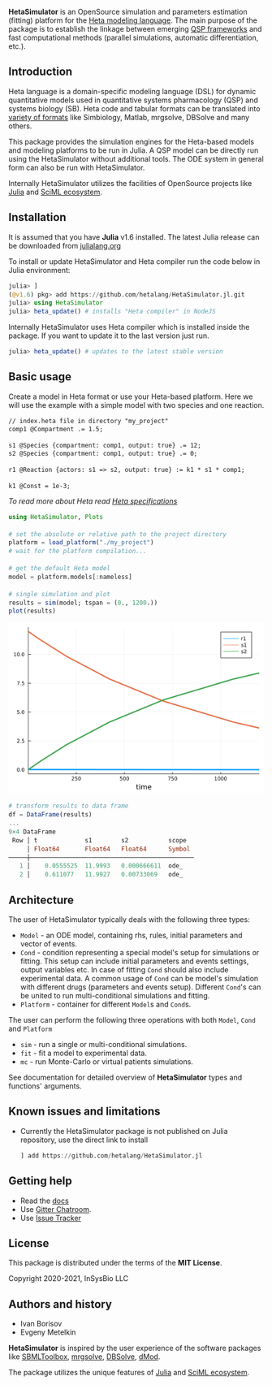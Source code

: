**HetaSimulator** is an OpenSource simulation and parameters estimation (fitting) platform for the [Heta modeling language](https://hetalang.github.io/#/). 
The main purpose of the package is to establish the linkage between emerging [QSP frameworks](https://en.wikipedia.org/wiki/Quantitative_systems_pharmacology) and fast computational methods (parallel simulations, automatic differentiation, etc.).

## Introduction

Heta language is a domain-specific modeling language (DSL) for dynamic quantitative models used in quantitative systems pharmacology (QSP) and systems biology (SB). Heta code and tabular formats can be translated into [variety of formats](https://hetalang.github.io/#/heta-compiler/?id=supported-tools) like Simbiology, Matlab, mrgsolve, DBSolve and many others.

This package provides the simulation engines for the Heta-based models and modeling platforms to be run in Julia. A QSP model can be directly run using the HetaSimulator without additional tools. The ODE system in general form can also be run with HetaSimulator.

Internally HetaSimulator utilizes the facilities of OpenSource projects like [Julia](https://julialang.org/) and [SciML ecosystem](https://sciml.ai/).

## Installation

It is assumed that you have **Julia** v1.6 installed. The latest Julia release can be downloaded from [julialang.org](https://julialang.org/downloads/)

To install or update HetaSimulator and Heta compiler run the code below in Julia environment:

```julia
julia> ]
(@v1.6) pkg> add https://github.com/hetalang/HetaSimulator.jl.git
julia> using HetaSimulator
julia> heta_update() # installs "Heta compiler" in NodeJS
```

Internally HetaSimulator uses Heta compiler which is installed inside the package. If you want to update it to the last version just run.
```julia
julia> heta_update() # updates to the latest stable version
```

## Basic usage

Create a model in Heta format or use your Heta-based platform.
Here we will use the example with a simple model with two species and one reaction.

```heta
// index.heta file in directory "my_project"
comp1 @Compartment .= 1.5;

s1 @Species {compartment: comp1, output: true} .= 12;
s2 @Species {compartment: comp1, output: true} .= 0;

r1 @Reaction {actors: s1 => s2, output: true} := k1 * s1 * comp1;

k1 @Const = 1e-3;
```

*To read more about Heta read [Heta specifications](https://hetalang.github.io/#/specifications/)*

```julia
using HetaSimulator, Plots

# set the absolute or relative path to the project directory
platform = load_platform("./my_project")
# wait for the platform compilation...

# get the default Heta model
model = platform.models[:nameless]

# single simulation and plot
results = sim(model; tspan = (0., 1200.))
plot(results)
```

![Plot](https://raw.githubusercontent.com/hetalang/HetaSimulator.jl/master/plot0.png)

```julia
# transform results to data frame
df = DataFrame(results)
...
9×4 DataFrame
 Row │ t             s1        s2           scope  
     │ Float64       Float64   Float64      Symbol 
─────┼─────────────────────────────────────────────
   1 │    0.0555525  11.9993   0.000666611  ode_
   2 │    0.611077   11.9927   0.00733069   ode_
```

## Architecture

The user of HetaSimulator typically deals with the following three types:
- `Model` - an ODE model, containing rhs, rules, initial parameters and vector of events.
- `Cond` - condition representing a special model's setup for simulations or fitting. This setup can include initial parameters and events settings, output variables etc. In case of fitting `Cond` should also include experimental data. A common usage of `Cond` can be model's simulation with different drugs (parameters and events setup). Different `Cond`'s can be united to run multi-conditional simulations and fitting.
- `Platform` - container for different `Model`s and `Cond`s.

The user can perform the following three operations with both `Model`, `Cond` and `Platform`
- `sim` - run a single or multi-conditional simulations. 
- `fit` - fit a model to experimental data. 
- `mc` - run Monte-Carlo or virtual patients simulations.

See documentation for detailed overview of **HetaSimulator** types and functions' arguments.

## Known issues and limitations

- Currently the HetaSimulator package is not published on Julia repository, use the direct link to install 
   ```julia
   ] add https://github.com/hetalang/HetaSimulator.jl
   ```

## Getting help

- Read the [docs](https://hetalang.github.io/HetaSimulator.jl/dev/)
- Use [Gitter Chatroom](https://gitter.im/hetalang/community?utm_source=readme).
- Use [Issue Tracker](https://github.com/hetalang/HetaSimulator.jl/issues)

## License

This package is distributed under the terms of the **MIT License**.

Copyright 2020-2021, InSysBio LLC

## Authors and history

- Ivan Borisov
- Evgeny Metelkin

**HetaSimulator** is inspired by the user experience of the software packages like [SBMLToolbox](http://sbml.org/Software/SBMLToolbox), [mrgsolve](https://mrgsolve.github.io/), [DBSolve](http://insysbio.com/en/software/db-solve-optimum), [dMod](https://github.com/dkaschek/dMod).

The package utilizes the unique features of [Julia](https://julialang.org/) and [SciML ecosystem](https://sciml.ai/).
